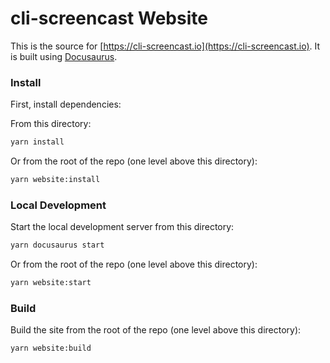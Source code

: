 # cli-screencast Website

This is the source for [https://cli-screencast.io](https://cli-screencast.io). It is built using [Docusaurus](https://docusaurus.io/).

### Install

First, install dependencies:

From this directory:

```bash
yarn install
```

Or from the root of the repo (one level above this directory):

```bash
yarn website:install
```

### Local Development

Start the local development server from this directory:

```bash
yarn docusaurus start
```

Or from the root of the repo (one level above this directory):

```bash
yarn website:start
```

### Build

Build the site from the root of the repo (one level above this directory):

```bash
yarn website:build
```
